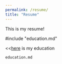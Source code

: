 ```yaml
---
permalink: /resume/
title: "Resume"
---
```

This is my resume! 

#include "education.md"

<<[here](education.md) is my education 

```include
education.md
```


